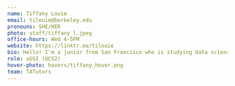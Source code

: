 ```yaml
---
name: Tiffany Louie
email: tilouie@berkeley.edu
pronouns: SHE/HER
photo: staff/tiffany_l.jpeg
office-hours: Wed 4-5PM
website: https://linktr.ee/tilouie
bio: Hello! I'm a junior from San Francisco who is studying data science and computer science. I really like Usamaru (the bunny character), kpop (especially nct) and trying public transportation at different places.
role: uGSI (UCS2)
hover-photo: hovers/tiffany_hover.png
team: TATutors
---
```

